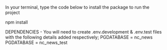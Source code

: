 
In your terminal, type the code below to install the package to run the project

npm install

DEPENDENCIES -
You will need to create  .env.development & .env.test files
with the following details added respectively;
PGDATABASE = nc_news
PGDATABASE = nc_news_test